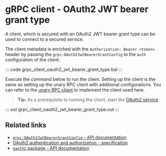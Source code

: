 # gRPC client - OAuth2 JWT bearer grant type 

A client, which is secured with an OAuth2 JWT bearer grant type can be used to connect to a secured service.

The client metadata is enriched with the `Authorization: Bearer <token>` header by passing the `grpc:OAuth2JwtBearerGrantConfig` to the `auth` configuration of the client.

   ::: code grpc_client_oauth2_jwt_bearer_grant_type.bal :::

Execute the command below to run the client.
Setting up the client is the same as setting up the unary RPC client with additional configurations. You can refer to the [unary RPC client](/learn/by-example/grpc-client-unary/) to implement the client used here.

>**Tip:** As a prerequisite to running the client, start the [OAuth2 service](/learn/by-example/grpc-service-oauth2/).
   
   ::: out grpc_client_oauth2_jwt_bearer_grant_type.out :::

## Related links
- [`grpc:OAuth2JwtBearerGrantConfig` - API documentation](https://lib.ballerina.io/ballerina/grpc/latest/records/OAuth2JwtBearerGrantConfig)
- [OAuth2 authentication and authorization - specification](/spec/grpc/#5118-client---oauth2)
- [`oauth2` package - API documentation](https://lib.ballerina.io/ballerina/oauth2/latest/)
